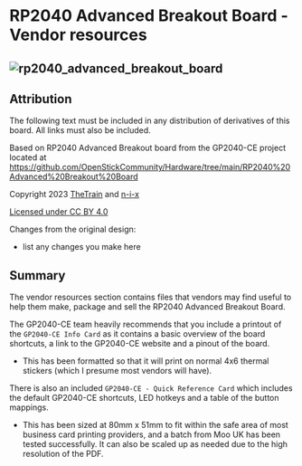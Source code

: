 # RP2040 Advanced Breakout Board - Vendor resources
![rp2040_advanced_breakout_board](https://github.com/OpenStickCommunity/Hardware/assets/440158/6245f3fc-1d2b-4c7a-83c1-52d48b58f4c8)
---

## Attribution

The following text must be included in any distribution of derivatives of this board. All links must also be included.

Based on RP2040 Advanced Breakout board from the GP2040-CE project located at https://github.com/OpenStickCommunity/Hardware/tree/main/RP2040%20Advanced%20Breakout%20Board

Copyright 2023 [TheTrain](https://github.com/TheTrainGoes) and [n-i-x](https://github.com/n-i-x)

[Licensed under CC BY 4.0](https://creativecommons.org/licenses/by/4.0/)

Changes from the original design:
  - list any changes you make here

## Summary

The vendor resources section contains files that vendors may find useful to help them make, package and sell the RP2040 Advanced Breakout Board.

The GP2040-CE team heavily recommends that you include a printout of the `GP2040-CE Info Card` as it contains a basic overview of the board shortcuts, a link to the GP2040-CE website and a pinout of the board.

- This has been formatted so that it will print on normal 4x6 thermal stickers (which I presume most vendors will have).

There is also an included `GP2040-CE - Quick Reference Card` which includes the default GP2040-CE shortcuts, LED hotkeys and a table of the button mappings.

- This has been sized at 80mm x 51mm to fit within the safe area of most business card printing providers, and a batch from Moo UK has been tested successfully. It can also be scaled up as needed due to the high resolution of the PDF.  
